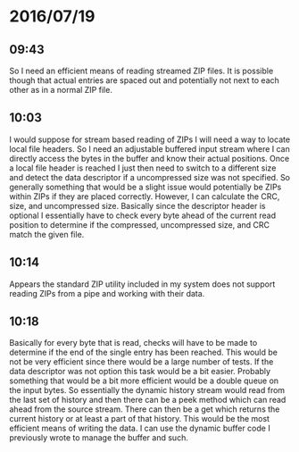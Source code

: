 # 2016/07/19

## 09:43

So I need an efficient means of reading streamed ZIP files. It is possible
though that actual entries are spaced out and potentially not next to each
other as in a normal ZIP file.

## 10:03

I would suppose for stream based reading of ZIPs I will need a way to locate
local file headers. So I need an adjustable buffered input stream where I can
directly access the bytes in the buffer and know their actual positions. Once
a local file header is reached I just then need to switch to a different
size and detect the data descriptor if a uncompressed size was not specified.
So generally something that would be a slight issue would potentially be ZIPs
within ZIPs if they are placed correctly. However, I can calculate the CRC,
size, and uncompressed size. Basically since the descriptor header is optional
I essentially have to check every byte ahead of the current read position to
determine if the compressed, uncompressed size, and CRC match the given file.

## 10:14

Appears the standard ZIP utility included in my system does not support reading
ZIPs from a pipe and working with their data.

## 10:18

Basically for every byte that is read, checks will have to be made to determine
if the end of the single entry has been reached. This would be not be very
efficient since there would be a large number of tests. If the data descriptor
was not option this task would be a bit easier. Probably something that would
be a bit more efficient would be a double queue on the input bytes. So
essentially the dynamic history stream would read from the last set of history
and then there can be a peek method which can read ahead from the source
stream. There can then be a get which returns the current history or at least
a part of that history. This would be the most efficient means of writing the
data. I can use the dynamic buffer code I previously wrote to manage the
buffer and such.

